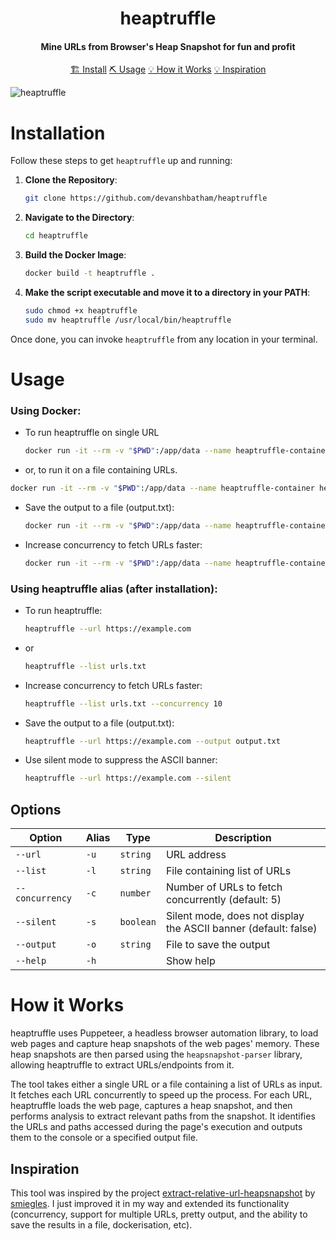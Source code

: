<h1 align="center">
    heaptruffle
  <br>
</h1>

<h4 align="center">Mine URLs from Browser's Heap Snapshot for fun and profit </h4>

<p align="center">
  <a href="#install">🏗️ Install</a>  
  <a href="#usage">⛏️ Usage</a> 
  <a href="#how-it-works">💡 How it Works</a>  
  <a href="#inspiration">💡 Inspiration</a> 
  <br>
</p>


![heaptruffle](https://github.com/devanshbatham/heaptruffle/blob/main/static/truffleheap.png?raw=true)

# Installation

Follow these steps to get `heaptruffle` up and running:

1. **Clone the Repository**:
   ```sh
   git clone https://github.com/devanshbatham/heaptruffle
   ```

2. **Navigate to the Directory**:
   ```sh
   cd heaptruffle
   ```

3. **Build the Docker Image**:
   ```sh
   docker build -t heaptruffle .
   ```

4. **Make the script executable and move it to a directory in your PATH**:
   ```sh
   sudo chmod +x heaptruffle
   sudo mv heaptruffle /usr/local/bin/heaptruffle
   ```

Once done, you can invoke `heaptruffle` from any location in your terminal.

# Usage

### Using Docker:

- To run heaptruffle on single URL
  ```sh
  docker run -it --rm -v "$PWD":/app/data --name heaptruffle-container heaptruffle --url http://example.com
  ```

- or, to run it on a file containing URLs. 
```sh
docker run -it --rm -v "$PWD":/app/data --name heaptruffle-container heaptruffle --list urls.txt
```

- Save the output to a file (output.txt):
  ```sh
  docker run -it --rm -v "$PWD":/app/data --name heaptruffle-container heaptruffle --url http://example.com --output /app/data/output.txt
  ```

- Increase concurrency to fetch URLs faster:
  ```sh
  docker run -it --rm -v "$PWD":/app/data --name heaptruffle-container heaptruffle --list urls.txt --concurrency 10
  ```

### Using heaptruffle alias (after installation):

- To run heaptruffle:
  ```sh
  heaptruffle --url https://example.com
  ```

- or 
  ```sh
  heaptruffle --list urls.txt
  ```

- Increase concurrency to fetch URLs faster:
  ```sh
  heaptruffle --list urls.txt --concurrency 10
  ```

- Save the output to a file (output.txt):
  ```sh
  heaptruffle --url https://example.com --output output.txt
  ```

- Use silent mode to suppress the ASCII banner:
  ```sh
  heaptruffle --url https://example.com --silent
  ```

## Options

| Option          | Alias | Type     | Description                                                   |
|-----------------|-------|----------|---------------------------------------------------------------|
| `--url`         | `-u`  | `string` | URL address                                                   |
| `--list`        | `-l`  | `string` | File containing list of URLs                                  |
| `--concurrency` | `-c`  | `number` | Number of URLs to fetch concurrently (default: 5)             |
| `--silent`      | `-s`  | `boolean`| Silent mode, does not display the ASCII banner (default: false)|
| `--output`      | `-o`  | `string` | File to save the output                                        |
| `--help`        | `-h`  |          | Show help                                                     |

# How it Works

heaptruffle uses Puppeteer, a headless browser automation library, to load web pages and capture heap snapshots of the web pages' memory. These heap snapshots are then parsed using the `heapsnapshot-parser` library, allowing heaptruffle to extract URLs/endpoints from it.

The tool takes either a single URL or a file containing a list of URLs as input. It fetches each URL concurrently to speed up the process. For each URL, heaptruffle loads the web page, captures a heap snapshot, and then performs analysis to extract relevant paths from the snapshot. It identifies the URLs and paths accessed during the page's execution and outputs them to the console or a specified output file.

## Inspiration
This tool was inspired by the project [extract-relative-url-heapsnapshot](https://github.com/smiegles/extract-relative-url-heapsnapshot) by [smiegles](https://github.com/smiegles). I just improved it in my way and extended its functionality (concurrency, support for multiple URLs, pretty output, and the ability to save the results in a file, dockerisation, etc).

